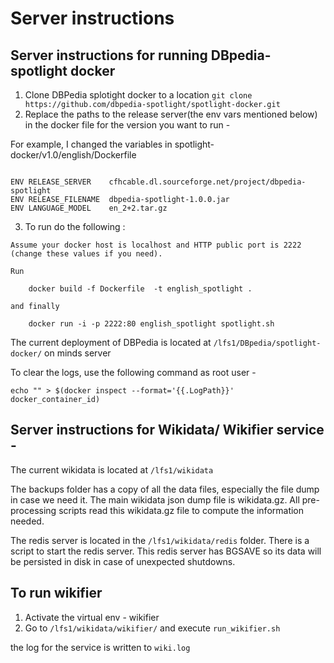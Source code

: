 # Server instructions


## Server instructions for running DBpedia-spotlight docker
1. Clone DBPedia splotight docker to a location
``` git clone https://github.com/dbpedia-spotlight/spotlight-docker.git ```
2. Replace the paths to the release server(the env vars mentioned below) in the docker file for the version you want to run -

For example, I changed the variables in spotlight-docker/v1.0/english/Dockerfile

```

ENV RELEASE_SERVER    cfhcable.dl.sourceforge.net/project/dbpedia-spotlight
ENV RELEASE_FILENAME  dbpedia-spotlight-1.0.0.jar
ENV LANGUAGE_MODEL    en_2+2.tar.gz

```

3. To run do the following :
```
Assume your docker host is localhost and HTTP public port is 2222 (change these values if you need).

Run

    docker build -f Dockerfile  -t english_spotlight .

and finally

    docker run -i -p 2222:80 english_spotlight spotlight.sh
```

The current deployment of DBPedia is located at `/lfs1/DBpedia/spotlight-docker/` on minds server

To clear the logs, use the following command  as root user -

```
echo "" > $(docker inspect --format='{{.LogPath}}' docker_container_id)
```

## Server instructions for Wikidata/ Wikifier service -

The current wikidata is located at `/lfs1/wikidata`

The backups folder has a copy of all the data files, especially the file dump in case we need it.
The main wikidata json dump file is wikidata.gz. All pre-processing scripts read this wikidata.gz file to compute the information
needed.

The redis server is located in the `/lfs1/wikidata/redis` folder. There is a script to start the redis server. This redis server has BGSAVE
so its data will be persisted in disk in case of unexpected shutdowns.

## To run wikifier
1. Activate the virtual env - wikifier
2. Go to `/lfs1/wikidata/wikifier/` and execute `run_wikifier.sh`

the log for the service is written to `wiki.log`

